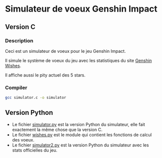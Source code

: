 # Simulateur de voeux Genshin Impact

## Version C

### Description

Ceci est un simulateur de voeux pour le jeu Genshin Impact.

Il simule le système de voeux du jeu avec les statistiques du site [Genshin Wishes](https://www.genshin-wishes.com/).

Il affiche aussi le pity actuel des 5 stars.

### Compiler

```bash
gcc simulator.c -o simulator
```

## Version Python

* Le fichier [simulator.py](Python/simulator.py) est la version Python du simulateur, elle fait exactement la même chose que la version C.
* Le fichier [wishes.py](Python/wishes.py) est le module qui contient les fonctions de calcul des voeux.
* Le fichier [simulator2.py](Python/Their%20stats/simulator2.py) est la version Python du simulateur avec les stats officielles du jeu.
